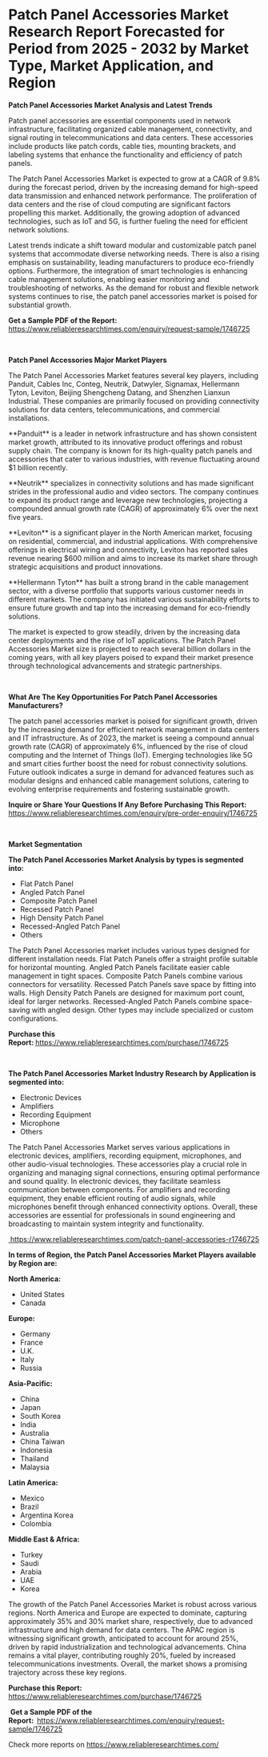 <p><h1>Patch Panel Accessories Market Research Report Forecasted for Period from 2025 -  2032 by Market Type, Market Application, and Region</h1></p><p><strong>Patch Panel Accessories Market Analysis and Latest Trends</strong></p>
<p><p>Patch panel accessories are essential components used in network infrastructure, facilitating organized cable management, connectivity, and signal routing in telecommunications and data centers. These accessories include products like patch cords, cable ties, mounting brackets, and labeling systems that enhance the functionality and efficiency of patch panels.</p><p>The Patch Panel Accessories Market is expected to grow at a CAGR of 9.8% during the forecast period, driven by the increasing demand for high-speed data transmission and enhanced network performance. The proliferation of data centers and the rise of cloud computing are significant factors propelling this market. Additionally, the growing adoption of advanced technologies, such as IoT and 5G, is further fueling the need for efficient network solutions.</p><p>Latest trends indicate a shift toward modular and customizable patch panel systems that accommodate diverse networking needs. There is also a rising emphasis on sustainability, leading manufacturers to produce eco-friendly options. Furthermore, the integration of smart technologies is enhancing cable management solutions, enabling easier monitoring and troubleshooting of networks. As the demand for robust and flexible network systems continues to rise, the patch panel accessories market is poised for substantial growth.</p></p>
<p><strong>Get a Sample PDF of the Report:&nbsp;</strong> <a href="https://www.reliableresearchtimes.com/enquiry/request-sample/1746725?utm_campaign=2720&utm_medium=2&utm_source=Github&utm_content=ia&utm_term=07042025&utm_id=patch-panel-accessories">https://www.reliableresearchtimes.com/enquiry/request-sample/1746725</a></p>
<p>&nbsp;</p>
<p><strong>Patch Panel Accessories Major Market Players</strong></p>
<p><p>The Patch Panel Accessories Market features several key players, including Panduit, Cables Inc, Conteg, Neutrik, Datwyler, Signamax, Hellermann Tyton, Leviton, Beijing Shengcheng Datang, and Shenzhen Lianxun Industrial. These companies are primarily focused on providing connectivity solutions for data centers, telecommunications, and commercial installations.</p><p>**Panduit** is a leader in network infrastructure and has shown consistent market growth, attributed to its innovative product offerings and robust supply chain. The company is known for its high-quality patch panels and accessories that cater to various industries, with revenue fluctuating around $1 billion recently.</p><p>**Neutrik** specializes in connectivity solutions and has made significant strides in the professional audio and video sectors. The company continues to expand its product range and leverage new technologies, projecting a compounded annual growth rate (CAGR) of approximately 6% over the next five years.</p><p>**Leviton** is a significant player in the North American market, focusing on residential, commercial, and industrial applications. With comprehensive offerings in electrical wiring and connectivity, Leviton has reported sales revenue nearing $600 million and aims to increase its market share through strategic acquisitions and product innovations.</p><p>**Hellermann Tyton** has built a strong brand in the cable management sector, with a diverse portfolio that supports various customer needs in different markets. The company has initiated various sustainability efforts to ensure future growth and tap into the increasing demand for eco-friendly solutions.</p><p>The market is expected to grow steadily, driven by the increasing data center deployments and the rise of IoT applications. The Patch Panel Accessories Market size is projected to reach several billion dollars in the coming years, with all key players poised to expand their market presence through technological advancements and strategic partnerships.</p></p>
<p>&nbsp;</p>
<p><strong>What Are The Key Opportunities For Patch Panel Accessories Manufacturers?</strong></p>
<p><p>The patch panel accessories market is poised for significant growth, driven by the increasing demand for efficient network management in data centers and IT infrastructure. As of 2023, the market is seeing a compound annual growth rate (CAGR) of approximately 6%, influenced by the rise of cloud computing and the Internet of Things (IoT). Emerging technologies like 5G and smart cities further boost the need for robust connectivity solutions. Future outlook indicates a surge in demand for advanced features such as modular designs and enhanced cable management solutions, catering to evolving enterprise requirements and fostering sustainable growth.</p></p>
<p><strong>Inquire or Share Your Questions If Any Before Purchasing This Report:</strong> <a href="https://www.reliableresearchtimes.com/enquiry/pre-order-enquiry/1746725?utm_campaign=2720&utm_medium=2&utm_source=Github&utm_content=ia&utm_term=07042025&utm_id=patch-panel-accessories">https://www.reliableresearchtimes.com/enquiry/pre-order-enquiry/1746725</a></p>
<p>&nbsp;</p>
<p><strong>Market Segmentation</strong></p>
<p><strong>The Patch Panel Accessories Market Analysis by types is segmented into:</strong></p>
<p><ul><li>Flat Patch Panel</li><li>Angled Patch Panel</li><li>Composite Patch Panel</li><li>Recessed Patch Panel</li><li>High Density Patch Panel</li><li>Recessed-Angled Patch Panel</li><li>Others</li></ul></p>
<p><p>The Patch Panel Accessories market includes various types designed for different installation needs. Flat Patch Panels offer a straight profile suitable for horizontal mounting. Angled Patch Panels facilitate easier cable management in tight spaces. Composite Patch Panels combine various connectors for versatility. Recessed Patch Panels save space by fitting into walls. High Density Patch Panels are designed for maximum port count, ideal for larger networks. Recessed-Angled Patch Panels combine space-saving with angled design. Other types may include specialized or custom configurations.</p></p>
<p><strong>Purchase this Report:&nbsp;</strong><a href="https://www.reliableresearchtimes.com/purchase/1746725?utm_campaign=2720&utm_medium=2&utm_source=Github&utm_content=ia&utm_term=07042025&utm_id=patch-panel-accessories">https://www.reliableresearchtimes.com/purchase/1746725</a></p>
<p>&nbsp;</p>
<p><strong>The Patch Panel Accessories Market Industry Research by Application is segmented into:</strong></p>
<p><ul><li>Electronic Devices</li><li>Amplifiers</li><li>Recording Equipment</li><li>Microphone</li><li>Others</li></ul></p>
<p><p>The Patch Panel Accessories Market serves various applications in electronic devices, amplifiers, recording equipment, microphones, and other audio-visual technologies. These accessories play a crucial role in organizing and managing signal connections, ensuring optimal performance and sound quality. In electronic devices, they facilitate seamless communication between components. For amplifiers and recording equipment, they enable efficient routing of audio signals, while microphones benefit through enhanced connectivity options. Overall, these accessories are essential for professionals in sound engineering and broadcasting to maintain system integrity and functionality.</p></p>
<p><a href="https://www.reliableresearchtimes.com/patch-panel-accessories-r1746725?utm_campaign=2720&utm_medium=2&utm_source=Github&utm_content=ia&utm_term=07042025&utm_id=patch-panel-accessories">&nbsp;https://www.reliableresearchtimes.com/patch-panel-accessories-r1746725</a></p>
<p><strong>In terms of Region, the Patch Panel Accessories Market Players available by Region are:</strong></p>
<p>
    <p> <strong> North America: </strong>
        <ul>
            <li>United States</li>
            <li>Canada</li>
        </ul>
        </p> 
    <p> <strong> Europe: </strong>
        <ul>
            <li>Germany</li>
            <li>France</li>
            <li>U.K.</li>
            <li>Italy</li>
            <li>Russia</li>
        </ul>
        </p> 
    <p> <strong> Asia-Pacific: </strong>
        <ul>
            <li>China</li>
            <li>Japan</li>
            <li>South Korea</li>
            <li>India</li>
            <li>Australia</li>
            <li>China Taiwan</li>
            <li>Indonesia</li>
            <li>Thailand</li>
            <li>Malaysia</li>
        </ul>
        </p> 
    <p> <strong> Latin America: </strong>
        <ul>
            <li>Mexico</li>
            <li>Brazil</li>
            <li>Argentina Korea</li>
            <li>Colombia</li>
        </ul>
        </p> 
    <p> <strong> Middle East & Africa: </strong>
        <ul>
            <li>Turkey</li>
            <li>Saudi</li>
            <li>Arabia</li>
            <li>UAE</li>
            <li>Korea</li>
        </ul>
    </p>
    </p>
<p><p>The growth of the Patch Panel Accessories Market is robust across various regions. North America and Europe are expected to dominate, capturing approximately 35% and 30% market share, respectively, due to advanced infrastructure and high demand for data centers. The APAC region is witnessing significant growth, anticipated to account for around 25%, driven by rapid industrialization and technological advancements. China remains a vital player, contributing roughly 20%, fueled by increased telecommunications investments. Overall, the market shows a promising trajectory across these key regions.</p></p>
<p><strong>Purchase this Report: </strong><a href="https://www.reliableresearchtimes.com/purchase/1746725?utm_campaign=2720&utm_medium=2&utm_source=Github&utm_content=ia&utm_term=07042025&utm_id=patch-panel-accessories">https://www.reliableresearchtimes.com/purchase/1746725</a></p>
<p>&nbsp;<strong>Get a Sample PDF of the Report:&nbsp;&nbsp;</strong><a href="https://www.reliableresearchtimes.com/enquiry/request-sample/1746725?utm_campaign=2720&utm_medium=2&utm_source=Github&utm_content=ia&utm_term=07042025&utm_id=patch-panel-accessories">https://www.reliableresearchtimes.com/enquiry/request-sample/1746725</a></p>
<p><strong></strong></p>
<p>Check more reports on <a href="https://www.reliableresearchtimes.com/?utm_campaign=2720&utm_medium=2&utm_source=Github&utm_content=ia&utm_term=07042025&utm_id=patch-panel-accessories">https://www.reliableresearchtimes.com/</a></p>